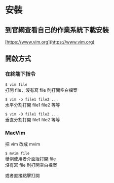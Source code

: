# 安裝

## 到官網查看自己的作業系統下載安裝

[https://www.vim.org](https://www.vim.org)

## 開啟方式

### 在終端下指令

`$ vim file`  
打開 file，沒有寫 file 則打開空白檔案

`$ vim -o file1 file2 ...`  
水平分割打開 file1 file2 等等

`$ vim -O file1 file2 ...`  
垂直分割打開 file1 file2 等等

### MacVim

把 vim 改成 mvim

`$ mvim file`  
舉例使用者介面版打開 file  
沒有寫 file 則打開空白檔案

或者直接點擊打開

